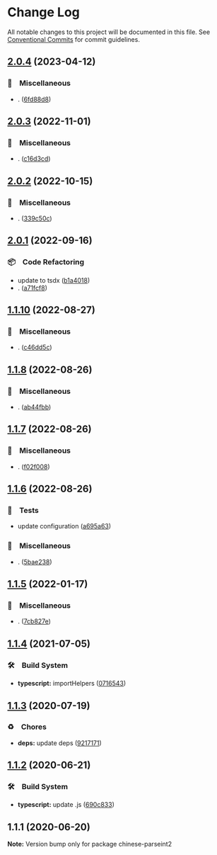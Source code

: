 # Change Log

All notable changes to this project will be documented in this file.
See [Conventional Commits](https://conventionalcommits.org) for commit guidelines.

## [2.0.4](https://github.com/bluelovers/ws-string/compare/chinese-parseint2@2.0.3...chinese-parseint2@2.0.4) (2023-04-12)



### 🔖　Miscellaneous

* . ([6fd88d8](https://github.com/bluelovers/ws-string/commit/6fd88d8c88e90b4ff08660729d5ef6d1562a8767))



## [2.0.3](https://github.com/bluelovers/ws-string/compare/chinese-parseint2@2.0.2...chinese-parseint2@2.0.3) (2022-11-01)



### 🔖　Miscellaneous

* . ([c16d3cd](https://github.com/bluelovers/ws-string/commit/c16d3cd54f8a49287f41805546dca27f709f009d))



## [2.0.2](https://github.com/bluelovers/ws-string/compare/chinese-parseint2@2.0.1...chinese-parseint2@2.0.2) (2022-10-15)



### 🔖　Miscellaneous

* . ([339c50c](https://github.com/bluelovers/ws-string/commit/339c50c70b046a1565bc9b359daba143a8a220e9))



## [2.0.1](https://github.com/bluelovers/ws-string/compare/chinese-parseint2@1.1.10...chinese-parseint2@2.0.1) (2022-09-16)



### 📦　Code Refactoring

* update to tsdx ([b1a4018](https://github.com/bluelovers/ws-string/commit/b1a40185a0c5d9149a581d8d513ba3c8a161a60c))
* . ([a71fcf8](https://github.com/bluelovers/ws-string/commit/a71fcf80a3246b7085592cbd3b4222d74f302d47))



## [1.1.10](https://github.com/bluelovers/ws-string/compare/chinese-parseint2@1.1.8...chinese-parseint2@1.1.10) (2022-08-27)



### 🔖　Miscellaneous

* . ([c46dd5c](https://github.com/bluelovers/ws-string/commit/c46dd5c282d6b6297c374f5e6983bc05a2a3914b))



## [1.1.8](https://github.com/bluelovers/ws-string/compare/chinese-parseint2@1.1.7...chinese-parseint2@1.1.8) (2022-08-26)



### 🔖　Miscellaneous

* . ([ab44fbb](https://github.com/bluelovers/ws-string/commit/ab44fbb3afc8931caea68a1528c74a4e873b0731))



## [1.1.7](https://github.com/bluelovers/ws-string/compare/chinese-parseint2@1.1.6...chinese-parseint2@1.1.7) (2022-08-26)



### 🔖　Miscellaneous

* . ([f02f008](https://github.com/bluelovers/ws-string/commit/f02f0084480b8c21f85f55f1c0d5f0e0e86306dc))



## [1.1.6](https://github.com/bluelovers/ws-string/compare/chinese-parseint2@1.1.5...chinese-parseint2@1.1.6) (2022-08-26)



### 🚨　Tests

* update configuration ([a695a63](https://github.com/bluelovers/ws-string/commit/a695a63cafc1a89b5f86cdbeb4cf1295933c9039))


### 🔖　Miscellaneous

* . ([5bae238](https://github.com/bluelovers/ws-string/commit/5bae23820b5f8032d9715292c485ed3272909c36))



## [1.1.5](https://github.com/bluelovers/ws-string/compare/chinese-parseint2@1.1.4...chinese-parseint2@1.1.5) (2022-01-17)


### 🔖　Miscellaneous

* . ([7cb827e](https://github.com/bluelovers/ws-string/commit/7cb827e5dc146474f8385ba919eefb48824c1dc2))





## [1.1.4](https://github.com/bluelovers/ws-string/compare/chinese-parseint2@1.1.3...chinese-parseint2@1.1.4) (2021-07-05)


### 🛠　Build System

* **typescript:** importHelpers ([0716543](https://github.com/bluelovers/ws-string/commit/07165434bf3e251a31c4d27966ea53136e5bc2e0))





## [1.1.3](https://github.com/bluelovers/ws-string/compare/chinese-parseint2@1.1.2...chinese-parseint2@1.1.3) (2020-07-19)


### ♻️　Chores

* **deps:** update deps ([9217171](https://github.com/bluelovers/ws-string/commit/92171710ad05549c9fef9fc875b3b587d87afdb1))





## [1.1.2](https://github.com/bluelovers/ws-string/compare/chinese-parseint2@1.1.1...chinese-parseint2@1.1.2) (2020-06-21)


### 🛠　Build System

* **typescript:** update .js ([690c833](https://github.com/bluelovers/ws-string/commit/690c833f377e722deb7763afd1c00f7db3f430d5))





## 1.1.1 (2020-06-20)

**Note:** Version bump only for package chinese-parseint2
